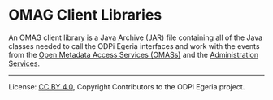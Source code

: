 <!-- SPDX-License-Identifier: CC-BY-4.0 -->
<!-- Copyright Contributors to the ODPi Egeria project. -->

# OMAG Client Libraries

An OMAG client library is a Java Archive (JAR) file containing all of the
Java classes needed to call the ODPi Egeria interfaces and work with the events from
the
[Open Metadata Access Services (OMASs)](../../../open-metadata-implementation/access-services/docs/user)
and the
[Administration Services](../../../open-metadata-implementation/governance-servers/admin-services).




----
License: [CC BY 4.0](https://creativecommons.org/licenses/by/4.0/),
Copyright Contributors to the ODPi Egeria project.